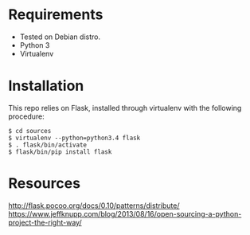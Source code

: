 # Requirements

* Tested on Debian distro.
* Python 3
* Virtualenv

# Installation

This repo relies on Flask, installed through virtualenv with the following procedure:
```
$ cd sources
$ virtualenv --python=python3.4 flask
$ . flask/bin/activate
$ flask/bin/pip install flask
```

# Resources
http://flask.pocoo.org/docs/0.10/patterns/distribute/
https://www.jeffknupp.com/blog/2013/08/16/open-sourcing-a-python-project-the-right-way/
